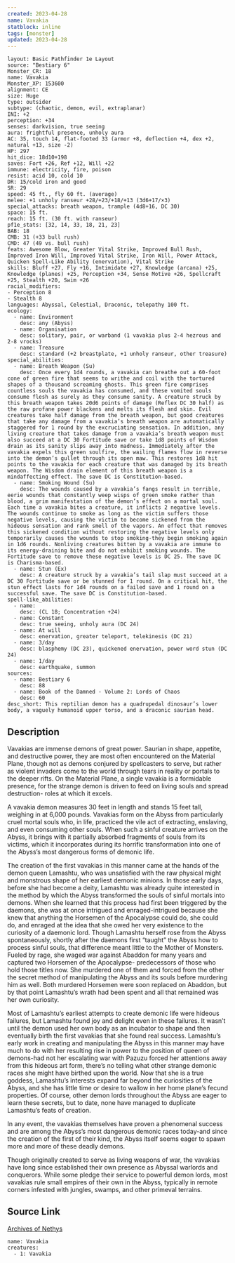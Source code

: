 ```yaml
---
created: 2023-04-28
name: Vavakia
statblock: inline
tags: [monster]
updated: 2023-04-28
---
```

```statblock
layout: Basic Pathfinder 1e Layout
source: "Bestiary 6"
Monster_CR: 18
name: Vavakia
Monster_XP: 153600
alignment: CE
size: Huge
type: outsider
subtype: (chaotic, demon, evil, extraplanar)
INI: +2
perception: +34
senses: darkvision, true seeing
aura: frightful presence, unholy aura
AC: 35, touch 14, flat-footed 33 (armor +8, deflection +4, dex +2, natural +13, size -2)
HP: 297
hit_dice: 18d10+198
saves: Fort +26, Ref +12, Will +22
immune: electricity, fire, poison
resist: acid 10, cold 10
DR: 15/cold iron and good
SR: 29
speed: 45 ft., fly 60 ft. (average)
melee: +1 unholy ranseur +28/+23/+18/+13 (3d6+17/×3)
special_attacks: breath weapon, trample (4d8+16, DC 30)
space: 15 ft.
reach: 15 ft. (30 ft. with ranseur)
pf1e_stats: [32, 14, 33, 18, 21, 23]
BAB: 18
CMB: 31 (+33 bull rush)
CMD: 47 (49 vs. bull rush)
feats: Awesome Blow, Greater Vital Strike, Improved Bull Rush, Improved Iron Will, Improved Vital Strike, Iron Will, Power Attack, Quicken Spell-Like Ability (enervation), Vital Strike
skills: Bluff +27, Fly +16, Intimidate +27, Knowledge (arcana) +25, Knowledge (planes) +25, Perception +34, Sense Motive +26, Spellcraft +25, Stealth +20, Swim +26
racial_modifiers:
- Perception 8
- Stealth 8
languages: Abyssal, Celestial, Draconic, telepathy 100 ft.
ecology:
  - name: Environment
    desc: any (Abyss)
  - name: Organisation
    desc: solitary, pair, or warband (1 vavakia plus 2-4 hezrous and 2-8 vrocks)
  - name: Treasure
    desc: standard (+2 breastplate, +1 unholy ranseur, other treasure)
special_abilities:
  - name: Breath Weapon (Su)
    desc: Once every 1d4 rounds, a vavakia can breathe out a 60-foot cone of green fire that seems to writhe and coil with the tortured shapes of a thousand screaming ghosts. This green fire comprises countless souls the vavakia has consumed, and these vomited souls consume flesh as surely as they consume sanity. A creature struck by this breath weapon takes 20d6 points of damage (Reflex DC 30 half) as the raw profane power blackens and melts its flesh and skin. Evil creatures take half damage from the breath weapon, but good creatures that take any damage from a vavakia’s breath weapon are automatically staggered for 1 round by the excruciating sensation. In addition, any living creature that takes damage from a vavakia’s breath weapon must also succeed at a DC 30 Fortitude save or take 1d8 points of Wisdom drain as its sanity slips away into madness. Immediately after the vavakia expels this green soulfire, the wailing flames flow in reverse into the demon’s gullet through its open maw. This restores 1d8 hit points to the vavakia for each creature that was damaged by its breath weapon. The Wisdom drain element of this breath weapon is a mindaffecting effect. The save DC is Constitution-based.
  - name: Smoking Wound (Su)
    desc: The wounds caused by a vavakia’s fangs result in terrible, eerie wounds that constantly weep wisps of green smoke rather than blood, a grim manifestation of the demon’s effect on a mortal soul. Each time a vavakia bites a creature, it inflicts 2 negative levels. The wounds continue to smoke as long as the victim suffers those negative levels, causing the victim to become sickened from the hideous sensation and rank smell of the vapors. An effect that removes this sickened condition without restoring the negative levels only temporarily causes the wounds to stop smoking-they begin smoking again in 1d6 rounds. Nonliving creatures bitten by a vavakia are immune to its energy-draining bite and do not exhibit smoking wounds. The Fortitude save to remove these negative levels is DC 25. The save DC is Charisma-based.
  - name: Stun (Ex)
    desc: A creature struck by a vavakia’s tail slap must succeed at a DC 30 Fortitude save or be stunned for 1 round. On a critical hit, the stun effect lasts for 1d4 rounds on a failed save and 1 round on a successful save. The save DC is Constitution-based.
spell-like_abilities:
  - name:
    desc: (CL 18; Concentration +24)
  - name: Constant
    desc: true seeing, unholy aura (DC 24)
  - name: At will
    desc: enervation, greater teleport, telekinesis (DC 21)
  - name: 3/day
    desc: blasphemy (DC 23), quickened enervation, power word stun (DC 24)
  - name: 1/day
    desc: earthquake, summon
sources:
  - name: Bestiary 6
    desc: 88
  - name: Book of the Damned - Volume 2: Lords of Chaos
    desc: 60
desc_short: This reptilian demon has a quadrupedal dinosaur’s lower body, a vaguely humanoid upper torso, and a draconic saurian head.
```
## Description
Vavakias are immense demons of great power. Saurian in shape, appetite, and destructive power, they are most often encountered on the Material Plane, though not as demons conjured by spellcasters to serve, but rather as violent invaders come to the world through tears in reality or portals to the deeper rifts. On the Material Plane, a single vavakia is a formidable presence, for the strange demon is driven to feed on living souls and spread destruction- roles at which it excels. 

A vavakia demon measures 30 feet in length and stands 15 feet tall, weighing in at 6,000 pounds. Vavakias form on the Abyss from particularly cruel mortal souls who, in life, practiced the vile act of extracting, enslaving, and even consuming other souls. When such a sinful creature arrives on the Abyss, it brings with it partially absorbed fragments of souls from its victims, which it incorporates during its horrific transformation into one of the Abyss’s most dangerous forms of demonic life. 

The creation of the first vavakias in this manner came at the hands of the demon queen Lamashtu, who was unsatisfied with the raw physical might and monstrous shape of her earliest demonic minions. In those early days, before she had become a deity, Lamashtu was already quite interested in the method by which the Abyss transformed the souls of sinful mortals into demons. When she learned that this process had first been triggered by the daemons, she was at once intrigued and enraged-intrigued because she knew that anything the Horsemen of the Apocalypse could do, she could do, and enraged at the idea that she owed her very existence to the curiosity of a daemonic lord. Though Lamashtu herself rose from the Abyss spontaneously, shortly after the daemons first “taught” the Abyss how to process sinful souls, that difference meant little to the Mother of Monsters. Fueled by rage, she waged war against Abaddon for many years and captured two Horsemen of the Apocalypse- predecessors of those who hold those titles now. She murdered one of them and forced from the other the secret method of manipulating the Abyss and its souls before murdering him as well. Both murdered Horsemen were soon replaced on Abaddon, but by that point Lamashtu’s wrath had been spent and all that remained was her own curiosity. 

Most of Lamashtu’s earliest attempts to create demonic life were hideous failures, but Lamashtu found joy and delight even in these failures. It wasn’t until the demon used her own body as an incubator to shape and then eventually birth the first vavakias that she found real success. Lamashtu’s early work in creating and manipulating the Abyss in this manner may have much to do with her resulting rise in power to the position of queen of demons-had not her escalating war with Pazuzu forced her attentions away from this hideous art form, there’s no telling what other strange demonic races she might have birthed upon the world. Now that she is a true goddess, Lamashtu’s interests expand far beyond the curiosities of the Abyss, and she has little time or desire to wallow in her home plane’s fecund properties. Of course, other demon lords throughout the Abyss are eager to learn these secrets, but to date, none have managed to duplicate Lamashtu’s feats of creation. 

In any event, the vavakias themselves have proven a phenomenal success and are among the Abyss’s most dangerous demonic races today-and since the creation of the first of their kind, the Abyss itself seems eager to spawn more and more of these deadly demons. 

Though originally created to serve as living weapons of war, the vavakias have long since established their own presence as Abyssal warlords and conquerors. While some pledge their service to powerful demon lords, most vavakias rule small empires of their own in the Abyss, typically in remote corners infested with jungles, swamps, and other primeval terrains.
## Source Link
[Archives of Nethys](https://aonprd.com/MonsterDisplay.aspx?ItemName=Vavakia)
```encounter-table
name: Vavakia
creatures:
  - 1: Vavakia
```
